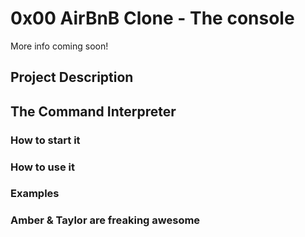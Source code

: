 # 0x00 AirBnB Clone - The console

More info coming soon!

## Project Description

## The Command Interpreter

### How to start it

### How to use it

### Examples

### Amber & Taylor are freaking awesome
